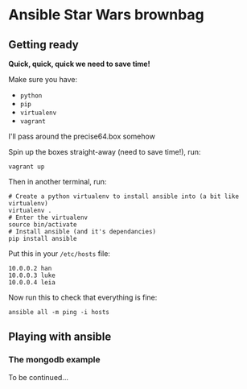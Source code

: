 # Ansible Star Wars brownbag

## Getting ready

**Quick, quick, quick we need to save time!**

Make sure you have:

- ```python```
- ```pip```
- ```virtualenv```
- ```vagrant```

I'll pass around the precise64.box somehow

Spin up the boxes straight-away (need to save time!), run:

```
vagrant up
```

Then in another terminal, run:

```
# Create a python virtualenv to install ansible into (a bit like virtualenv)
virtualenv .
# Enter the virtualenv
source bin/activate
# Install ansible (and it's dependancies)
pip install ansible
```

Put this in your ```/etc/hosts``` file:

```
10.0.0.2 han
10.0.0.3 luke
10.0.0.4 leia
```

Now run this to check that everything is fine:
```
ansible all -m ping -i hosts
```

## Playing with ansible

### The mongodb example

To be continued...
